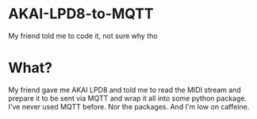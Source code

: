 # AKAI-LPD8-to-MQTT
My friend told me to code it, not sure why tho

# What?

My friend gave me AKAI LPD8 and told me to read the MIDI stream and prepare it to be sent via MQTT and wrap it all into some python package. I've never used MQTT before. Nor the packages. And I'm low on caffeine.
